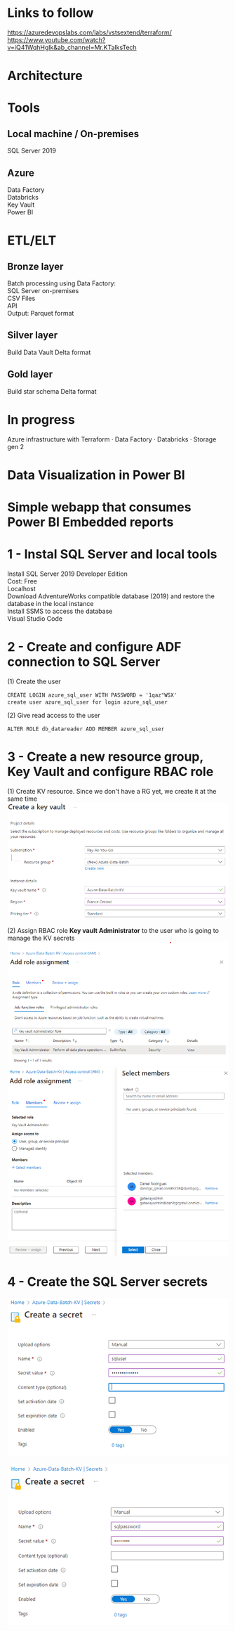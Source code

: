 # Links to follow
https://azuredevopslabs.com/labs/vstsextend/terraform/     
https://www.youtube.com/watch?v=iQ41WqhHglk&ab_channel=Mr.KTalksTech

# Architecture

# Tools
## Local machine / On-premises
SQL Server 2019     

## Azure
Data Factory     
Databricks     
Key Vault     
Power BI

# ETL/ELT
## Bronze layer
Batch processing using Data Factory:     
SQL Server on-premises     
CSV Files     
API     
Output: Parquet format     

## Silver layer
Build Data Vault
Delta format

## Gold layer
Build star schema
Delta format

# In progress
Azure infrastructure with Terraform
·        Data Factory
·        Databricks
·        Storage gen 2

# Data Visualization in Power BI

# Simple webapp that consumes Power BI Embedded reports

 

# 1 - Instal SQL Server and local tools
Install SQL Server 2019 Developer Edition     
     Cost: Free     
     Localhost     
Download AdventureWorks compatible database (2019) and restore the database in the local instance     
Install SSMS to access the database     
Visual Studio Code     

# 2 - Create and configure ADF connection to SQL Server

(1) Create the user 

```
CREATE LOGIN azure_sql_user WITH PASSWORD = '1qaz"WSX'
create user azure_sql_user for login azure_sql_user
```

(2) Give read access to the user

```
ALTER ROLE db_datareader ADD MEMBER azure_sql_user
```

# 3 - Create a new resource group, Key Vault and configure RBAC role     
     
(1) Create KV resource. Since we don't have a RG yet, we create it at the same time     
![Screenshot](/Images/RG%20and%20Key%20Vault%20Creation.png)     
     
(2) Assign RBAC role **Key vault Administrator** to the user who is going to manage the KV secrets     
![Screenshot](/Images/Key%20vault%20Administrator%201.png)     
![Screenshot](/Images/Key%20vault%20Administrator%202.png)

# 4 - Create the SQL Server secrets
     
![Screenshot](/Images/KV%20sqluser.png)
     
![Screenshot](/Images/KV%20sqlpassword.png)



